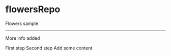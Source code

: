 # flowersRepo
Flowers sample

----------------

More info added

First step
Second step
Add some content



